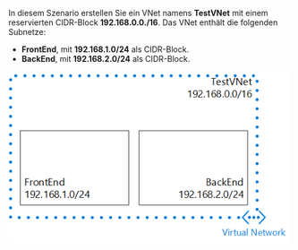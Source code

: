 In diesem Szenario erstellen Sie ein VNet namens **TestVNet** mit einem reservierten CIDR-Block **192.168.0.0./16**. Das VNet enthält die folgenden Subnetze:

* **FrontEnd**, mit **192.168.1.0/24** als CIDR-Block.
* **BackEnd**, mit **192.168.2.0/24** als CIDR-Block.

![VNet-Szenario](./media/vpn-gateway-basic-vnet-scenario-include/vnet-scenario.png)

<!---HONumber=AcomDC_0107_2016-->